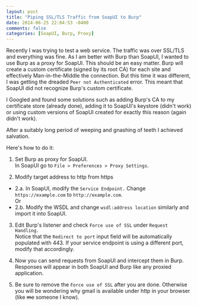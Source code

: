 ```yaml
---
layout: post
title: "Piping SSL/TLS Traffic from SoapUI to Burp"
date: 2014-06-25 22:04:53 -0400
comments: false
categories: [SoapUI, Burp, Proxy]
---
```

Recently I was trying to test a web service. The traffic was over SSL/TLS and everything was fine. As I am better with Burp than SoapUI, I wanted to use Burp as a proxy for SoapUI. This should be an easy matter. Burp will create a custom certificate (signed by its root CA) for each site and effectively Man-in-the-Middle the connection. But this time it was different, I was getting the dreaded ``Peer not Authenticated`` error. This meant that SoapUI did not recognize Burp's custom certificate.

I Googled and found some solutions such as adding Burp's CA to my certificate store (already done), adding it to SoapUI's keystore (didn't work) or using custom versions of SoapUI created for exactly this reason (again didn't work).

After a suitably long period of weeping and gnashing of teeth I achieved salvation.

Here's how to do it:


1. Set Burp as proxy for SoapUI.  
In SoapUI go to ``File > Preferences > Proxy Settings``.

2. Modify target address to http from https  
* 2.a. In SoapUI, modify the ``Service Endpoint.`` Change ``https://example.com`` to ``http://example.com``.  
Or  
* 2.b. Modify the WSDL and change ``wsdl:address location`` similarly and import it into SoapUI.

3. Edit Burp's listener and check ``Force use of SSL`` under ``Request Handling.``  
Notice that the ``Redirect to port`` input field will be automatically populated with 443. If your service endpoint is using a different port, modify that accordingly.

4. Now you can send requests from SoapUI and intercept them in Burp. Responses will appear in both SoapUI and Burp like any proxied application.

5. Be sure to remove the ``Force use of SSL`` after you are done. Otherwise you will be wondering why gmail is available under http in your browser (like <s>me</s> someone I know).
